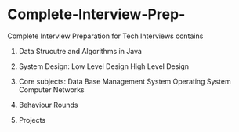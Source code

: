 # Complete-Interview-Prep-
Complete Interview Preparation for Tech Interviews contains 
 1. Data Strucutre and Algorithms in Java 
 2. System Design:
     Low Level Design 
     High Level Design
 3. Core subjects:
     Data Base Management System
     Operating System 
     Computer Networks
     
 4. Behaviour Rounds 
 5. Projects
     
